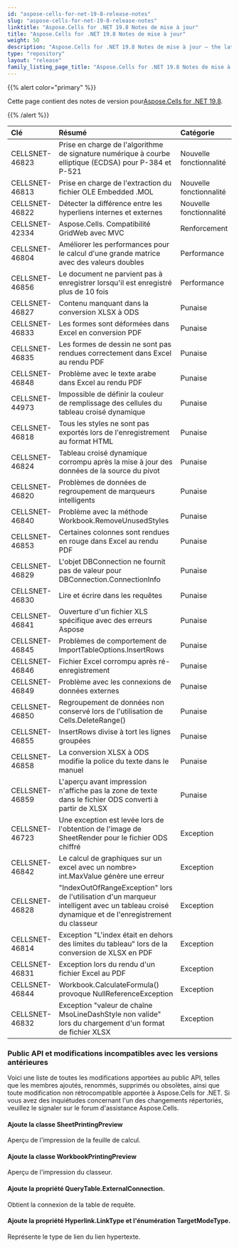 ```yaml
---
id: "aspose-cells-for-net-19-8-release-notes"
slug: "aspose-cells-for-net-19-8-release-notes"
linktitle: "Aspose.Cells for .NET 19.8 Notes de mise à jour"
title: "Aspose.Cells for .NET 19.8 Notes de mise à jour"
weight: 50
description: "Aspose.Cells for .NET 19.8 Notes de mise à jour – the latest updates and fixes."
type: "repository"
layout: "release"
family_listing_page_title: "Aspose.Cells for .NET 19.8 Notes de mise à jour"
---
```

{{% alert color="primary" %}} 

 Cette page contient des notes de version pour[Aspose.Cells for .NET 19.8](https://www.nuget.org/packages/Aspose.Cells/19.8.0).

{{% /alert %}} 

|**Clé**|**Résumé**|**Catégorie**|
|:- |:- |:- |
|CELLSNET-46823|Prise en charge de l'algorithme de signature numérique à courbe elliptique (ECDSA) pour P-384 et P-521|Nouvelle fonctionnalité|
|CELLSNET-46813|Prise en charge de l'extraction du fichier OLE Embedded .MOL|Nouvelle fonctionnalité|
|CELLSNET-46822|Détecter la différence entre les hyperliens internes et externes|Nouvelle fonctionnalité|
|CELLSNET-42334|Aspose.Cells. Compatibilité GridWeb avec MVC|Renforcement|
|CELLSNET-46804|Améliorer les performances pour le calcul d'une grande matrice avec des valeurs doubles|Performance|
|CELLSNET-46856|Le document ne parvient pas à enregistrer lorsqu'il est enregistré plus de 10 fois|Performance|
|CELLSNET-46827|Contenu manquant dans la conversion XLSX à ODS|Punaise|
|CELLSNET-46833|Les formes sont déformées dans Excel en conversion PDF|Punaise|
|CELLSNET-46835|Les formes de dessin ne sont pas rendues correctement dans Excel au rendu PDF|Punaise|
|CELLSNET-46848|Problème avec le texte arabe dans Excel au rendu PDF|Punaise|
|CELLSNET-44973|Impossible de définir la couleur de remplissage des cellules du tableau croisé dynamique|Punaise|
|CELLSNET-46818|Tous les styles ne sont pas exportés lors de l'enregistrement au format HTML|Punaise|
|CELLSNET-46824|Tableau croisé dynamique corrompu après la mise à jour des données de la source du pivot|Punaise|
|CELLSNET-46820|Problèmes de données de regroupement de marqueurs intelligents|Punaise|
|CELLSNET-46840|Problème avec la méthode Workbook.RemoveUnusedStyles|Punaise|
|CELLSNET-46853|Certaines colonnes sont rendues en rouge dans Excel au rendu PDF|Punaise|
|CELLSNET-46829|L'objet DBConnection ne fournit pas de valeur pour DBConnection.ConnectionInfo|Punaise|
|CELLSNET-46830|Lire et écrire dans les requêtes|Punaise|
|CELLSNET-46841|Ouverture d'un fichier XLS spécifique avec des erreurs Aspose|Punaise|
|CELLSNET-46845|Problèmes de comportement de ImportTableOptions.InsertRows|Punaise|
|CELLSNET-46846|Fichier Excel corrompu après ré-enregistrement|Punaise|
|CELLSNET-46849|Problème avec les connexions de données externes|Punaise|
|CELLSNET-46850|Regroupement de données non conservé lors de l'utilisation de Cells.DeleteRange()|Punaise|
|CELLSNET-46855|InsertRows divise à tort les lignes groupées|Punaise|
|CELLSNET-46858|La conversion XLSX à ODS modifie la police du texte dans le manuel|Punaise|
|CELLSNET-46859|L'aperçu avant impression n'affiche pas la zone de texte dans le fichier ODS converti à partir de XLSX|Punaise|
|CELLSNET-46723|Une exception est levée lors de l'obtention de l'image de SheetRender pour le fichier ODS chiffré|Exception|
|CELLSNET-46842|Le calcul de graphiques sur un excel avec un nombre> int.MaxValue génère une erreur|Exception|
|CELLSNET-46828|"IndexOutOfRangeException" lors de l'utilisation d'un marqueur intelligent avec un tableau croisé dynamique et de l'enregistrement du classeur|Exception|
|CELLSNET-46814|Exception "L'index était en dehors des limites du tableau" lors de la conversion de XLSX en PDF|Exception|
|CELLSNET-46831|Exception lors du rendu d'un fichier Excel au PDF|Exception|
|CELLSNET-46844|Workbook.CalculateFormula() provoque NullReferenceException|Exception|
|CELLSNET-46832|Exception "valeur de chaîne MsoLineDashStyle non valide" lors du chargement d'un format de fichier XLSX|Exception|
### **Public API et modifications incompatibles avec les versions antérieures**
Voici une liste de toutes les modifications apportées au public API, telles que les membres ajoutés, renommés, supprimés ou obsolètes, ainsi que toute modification non rétrocompatible apportée à Aspose.Cells for .NET. Si vous avez des inquiétudes concernant l'un des changements répertoriés, veuillez le signaler sur le forum d'assistance Aspose.Cells.
#### **Ajoute la classe SheetPrintingPreview**
Aperçu de l'impression de la feuille de calcul.
#### **Ajoute la classe WorkbookPrintingPreview**
Aperçu de l'impression du classeur.
#### **Ajoute la propriété QueryTable.ExternalConnection.**
Obtient la connexion de la table de requête.
#### **Ajoute la propriété Hyperlink.LinkType et l'énumération TargetModeType.**
Représente le type de lien du lien hypertexte.
